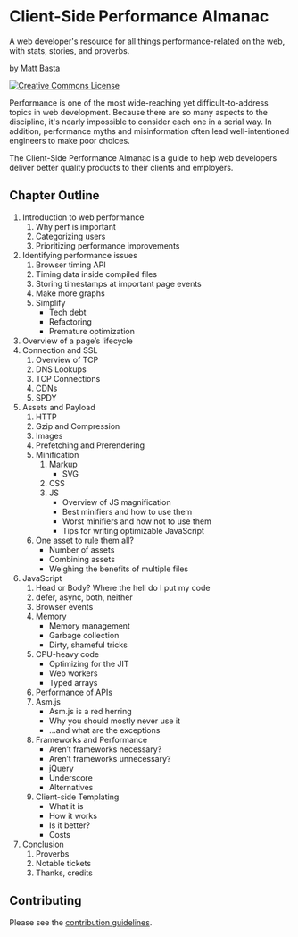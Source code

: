 # Client-Side Performance Almanac

A web developer's resource for all things performance-related on the web, with
stats, stories, and proverbs.

by [Matt Basta](http://mattbasta.com)

<a rel="license" href="http://creativecommons.org/licenses/by-nc-sa/3.0/"><img alt="Creative Commons License" style="border-width:0" src="http://i.creativecommons.org/l/by-nc-sa/3.0/88x31.png"></a>

Performance is one of the most wide-reaching yet difficult-to-address topics in
web development. Because there are so many aspects to the discipline, it's
nearly impossible to consider each one in a serial way. In addition,
performance myths and misinformation often lead well-intentioned engineers to
make poor choices.

The Client-Side Performance Almanac is a guide to help web developers deliver
better quality products to their clients and employers.


## Chapter Outline

1. Introduction to web performance
    1. Why perf is important
    3. Categorizing users
    3. Prioritizing performance improvements
2. Identifying performance issues
    1. Browser timing API
    2. Timing data inside compiled files
    3. Storing timestamps at important page events
    4. Make more graphs
    5. Simplify
        - Tech debt
        - Refactoring
        - Premature optimization
3. Overview of a page’s lifecycle
4. Connection and SSL
    1. Overview of TCP
    2. DNS Lookups
    3. TCP Connections
    4. CDNs
    5. SPDY
5. Assets and Payload
    1. HTTP
    2. Gzip and Compression
    3. Images
    4. Prefetching and Prerendering
    5. Minification
        1. Markup
            - SVG
        2. CSS
        3. JS
            - Overview of JS magnification
            - Best minifiers and how to use them
            - Worst minifiers and how not to use them
            - Tips for writing optimizable JavaScript
    6. One asset to rule them all?
        - Number of assets
        - Combining assets
        - Weighing the benefits of multiple files
6. JavaScript
    1. Head or Body? Where the hell do I put my code
    2. defer, async, both, neither
    3. Browser events
    3. Memory
        - Memory management
        - Garbage collection
        - Dirty, shameful tricks
    3. CPU-heavy code
        - Optimizing for the JIT
        - Web workers
        - Typed arrays
    3. Performance of APIs
    4. Asm.js
        - Asm.js is a red herring
        - Why you should mostly never use it
        - ...and what are the exceptions
    5. Frameworks and Performance
        - Aren’t frameworks necessary?
        - Aren’t frameworks unnecessary?
        - jQuery
        - Underscore
        - Alternatives
    6. Client-side Templating
        - What it is
        - How it works
        - Is it better?
        - Costs
7. Conclusion
    1. Proverbs
    2. Notable tickets
    3. Thanks, credits


## Contributing

Please see the [contribution guidelines](CONTRIBUTING.md).
